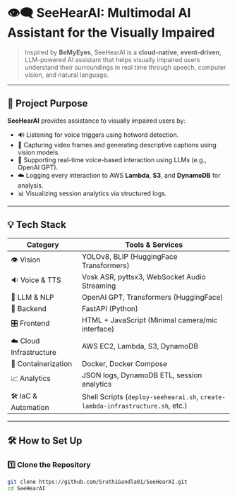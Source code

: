 # 👁️‍🗨️ SeeHearAI: Multimodal AI Assistant for the Visually Impaired

> Inspired by **BeMyEyes**, SeeHearAI is a **cloud-native**, **event-driven**, LLM-powered AI assistant that helps visually impaired users understand their surroundings in real time through speech, computer vision, and natural language.

---

## 🚀 Project Purpose

**SeeHearAI** provides assistance to visually impaired users by:

- 🔊 Listening for voice triggers using hotword detection.
- 📸 Capturing video frames and generating descriptive captions using vision models.
- 🧠 Supporting real-time voice-based interaction using LLMs (e.g., OpenAI GPT).
- ☁️ Logging every interaction to AWS **Lambda**, **S3**, and **DynamoDB** for analysis.
- 📊 Visualizing session analytics via structured logs.

---

## 💡 Tech Stack

| Category                | Tools & Services                                                                 |
|-------------------------|----------------------------------------------------------------------------------|
| 👁️ Vision               | YOLOv8, BLIP (HuggingFace Transformers)                                         |
| 🔉 Voice & TTS          | Vosk ASR, pyttsx3, WebSocket Audio Streaming                                     |
| 🧠 LLM & NLP            | OpenAI GPT, Transformers (HuggingFace)                                          |
| 🧱 Backend              | FastAPI (Python)                                                                |
| 🎛️ Frontend             | HTML + JavaScript (Minimal camera/mic interface)                                |
| ☁️ Cloud Infrastructure | AWS EC2, Lambda, S3, DynamoDB                                                   |
| 🐳 Containerization     | Docker, Docker Compose                                                          |
| 📈 Analytics            | JSON logs, DynamoDB ETL, session analytics                                      |
| 🛠️ IaC & Automation     | Shell Scripts (`deploy-seehearai.sh`, `create-lambda-infrastructure.sh`, etc.) |

---

## 🛠️ How to Set Up

### 1️⃣ Clone the Repository

```bash
git clone https://github.com/SruthiGandla01/SeeHearAI.git
cd SeeHearAI
